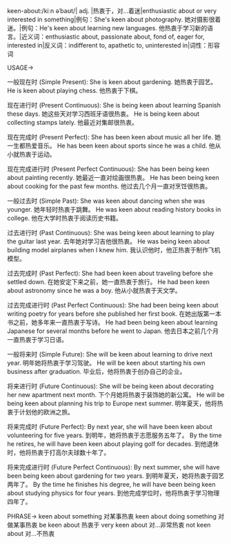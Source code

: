 keen-about:/kiːn əˈbaʊt/| adj. |热衷于，对…着迷|enthusiastic about or very interested in something|例句：She's keen about photography. 她对摄影很着迷。|例句：He's keen about learning new languages.  他热衷于学习新的语言。|近义词：enthusiastic about, passionate about, fond of, eager for, interested in|反义词：indifferent to, apathetic to, uninterested in|词性：形容词

USAGE->

一般现在时 (Simple Present):
She is keen about gardening. 她热衷于园艺。
He is keen about playing chess. 他热衷于下棋。

现在进行时 (Present Continuous):
She is being keen about learning Spanish these days. 她这些天对学习西班牙语很热衷。
He is being keen about collecting stamps lately. 他最近对集邮很热衷。

现在完成时 (Present Perfect):
She has been keen about music all her life. 她一生都热爱音乐。
He has been keen about sports since he was a child. 他从小就热衷于运动。

现在完成进行时 (Present Perfect Continuous):
She has been being keen about painting recently. 她最近一直对绘画很热衷。
He has been being keen about cooking for the past few months. 他过去几个月一直对烹饪很热衷。

一般过去时 (Simple Past):
She was keen about dancing when she was younger. 她年轻时热衷于跳舞。
He was keen about reading history books in college. 他在大学时热衷于阅读历史书籍。

过去进行时 (Past Continuous):
She was being keen about learning to play the guitar last year. 去年她对学习吉他很热衷。
He was being keen about building model airplanes when I knew him. 我认识他时，他正热衷于制作飞机模型。

过去完成时 (Past Perfect):
She had been keen about traveling before she settled down. 在她安定下来之前，她一直热衷于旅行。
He had been keen about astronomy since he was a boy. 他从小就热衷于天文学。

过去完成进行时 (Past Perfect Continuous):
She had been being keen about writing poetry for years before she published her first book. 在她出版第一本书之前，她多年来一直热衷于写诗。
He had been being keen about learning Japanese for several months before he went to Japan. 他去日本之前几个月一直热衷于学习日语。

一般将来时 (Simple Future):
She will be keen about learning to drive next year. 明年她将热衷于学习驾驶。
He will be keen about starting his own business after graduation. 毕业后，他将热衷于创办自己的企业。

将来进行时 (Future Continuous):
She will be being keen about decorating her new apartment next month. 下个月她将热衷于装饰她的新公寓。
He will be being keen about planning his trip to Europe next summer. 明年夏天，他将热衷于计划他的欧洲之旅。

将来完成时 (Future Perfect):
By next year, she will have been keen about volunteering for five years. 到明年，她将热衷于志愿服务五年了。
By the time he retires, he will have been keen about playing golf for decades. 到他退休时，他将热衷于打高尔夫球数十年了。

将来完成进行时 (Future Perfect Continuous):
By next summer, she will have been being keen about gardening for two years. 到明年夏天，她将热衷于园艺两年了。
By the time he finishes his degree, he will have been being keen about studying physics for four years. 到他完成学位时，他将热衷于学习物理四年了。


PHRASE->
keen about something  对某事热衷
keen about doing something 对做某事热衷
be keen about  热衷于
very keen about 对…非常热衷
not keen about  对…不热衷
